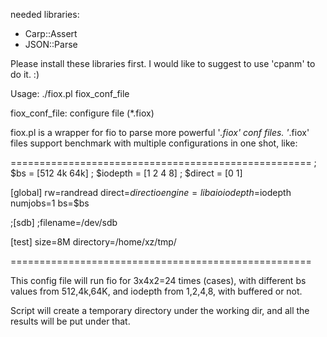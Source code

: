 needed libraries:
- Carp::Assert
- JSON::Parse

Please install these libraries first. I would like to suggest to use
'cpanm' to do it. :)

Usage: ./fiox.pl fiox_conf_file

fiox_conf_file:     configure file (*.fiox)

fiox.pl is a wrapper for fio to parse more powerful '*.fiox' conf files.
'*.fiox' files support benchmark with multiple configurations in one
shot, like: 

====================================================
; $bs = [512 4k 64k]
; $iodepth = [1 2 4 8]
; $direct = [0 1]

[global]
rw=randread
direct=$direct
ioengine=libaio
iodepth=$iodepth
numjobs=1
bs=$bs

;[sdb]
;filename=/dev/sdb

[test]
size=8M
directory=/home/xz/tmp/

====================================================

This config file will run fio for 3x4x2=24 times (cases), with different bs
values from 512,4k,64K, and iodepth from 1,2,4,8, with buffered or not.

Script will create a temporary directory under the working dir, and all
the results will be put under that. 

